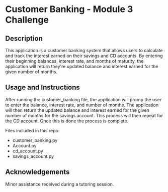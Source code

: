 # Customer Banking - Module 3 Challenge
## Description
 This application is a customer banking system that allows users to calculate and track the interest earned on their savings and CD accounts. By entering their beginning balances, interest rate, and months of maturity, the application will return they're updated balance and interest earned for the given number of months.

## Usage and Instructions
After running the customer_banking file, the application will promp the user to enter the balance, interest rate, and number of months. The application will then return the updated balance and interest earned for the given number of months for the savings account. This process will then repeat for the CD account. Once this is done the process is complete.

Files included in this repo:
* customer_banking.py
* Account.py
* cd_account.py
* savings_account.py


## Acknowledgements
Minor assistance received during a tutoring session.